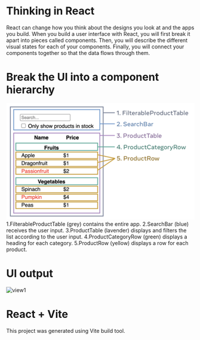 # Thinking in React
React can change how you think about the designs you look at and the apps you build. When you build a user interface with React, you will first break it apart into pieces called components. Then, you will describe the different visual states for each of your components. Finally, you will connect your components together so that the data flows through them.
# Break the UI into a component hierarchy
![view1](https://github.com/agaparkg/thinking-in-react-starter/raw/main/src/assets/hierarchy.png)
1.FilterableProductTable (grey) contains the entire app.
2.SearchBar (blue) receives the user input.
3.ProductTable (lavender) displays and filters the list according to the user input.
4.ProductCategoryRow (green) displays a heading for each category.
5.ProductRow (yellow) displays a row for each product.
# UI output
![view1](https://github.com/agaparkg/thinking-in-react-starter/raw/main/src/assets/view.png)
# React + Vite
This project was generated using Vite build tool.
